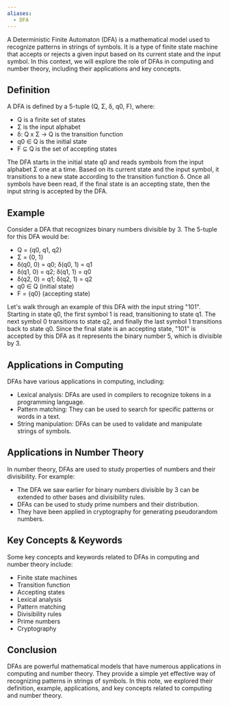 ```yaml
---
aliases:
  - DFA
---
```


A Deterministic Finite Automaton (DFA) is a mathematical model used to recognize patterns in strings of symbols. It is a type of finite state machine that accepts or rejects a given input based on its current state and the input symbol. In this context, we will explore the role of DFAs in computing and number theory, including their applications and key concepts.

## Definition

A DFA is defined by a 5-tuple (Q, Σ, δ, q0, F), where:

- Q is a finite set of states
- Σ is the input alphabet
- δ: Q x Σ → Q is the transition function
- q0 ∈ Q is the initial state
- F ⊆ Q is the set of accepting states

The DFA starts in the initial state q0 and reads symbols from the input alphabet Σ one at a time. Based on its current state and the input symbol, it transitions to a new state according to the transition function δ. Once all symbols have been read, if the final state is an accepting state, then the input string is accepted by the DFA.

## Example

Consider a DFA that recognizes binary numbers divisible by 3. The 5-tuple for this DFA would be:

- Q = {q0, q1, q2}
- Σ = {0, 1}
- δ(q0, 0) = q0; δ(q0, 1) = q1
- δ(q1, 0) = q2; δ(q1, 1) = q0
- δ(q2, 0) = q1; δ(q2, 1) = q2
- q0 ∈ Q (initial state)
- F = {q0} (accepting state)

Let's walk through an example of this DFA with the input string "101". Starting in state q0, the first symbol 1 is read, transitioning to state q1. The next symbol 0 transitions to state q2, and finally the last symbol 1 transitions back to state q0. Since the final state is an accepting state, "101" is accepted by this DFA as it represents the binary number 5, which is divisible by 3.

## Applications in Computing

DFAs have various applications in computing, including:

- Lexical analysis: DFAs are used in compilers to recognize tokens in a programming language.
- Pattern matching: They can be used to search for specific patterns or words in a text.
- String manipulation: DFAs can be used to validate and manipulate strings of symbols.

## Applications in Number Theory

In number theory, DFAs are used to study properties of numbers and their divisibility. For example:

- The DFA we saw earlier for binary numbers divisible by 3 can be extended to other bases and divisibility rules.
- DFAs can be used to study prime numbers and their distribution.
- They have been applied in cryptography for generating pseudorandom numbers.

## Key Concepts & Keywords

Some key concepts and keywords related to DFAs in computing and number theory include:

- Finite state machines
- Transition function
- Accepting states
- Lexical analysis
- Pattern matching
- Divisibility rules
- Prime numbers
- Cryptography

## Conclusion

DFAs are powerful mathematical models that have numerous applications in computing and number theory. They provide a simple yet effective way of recognizing patterns in strings of symbols. In this note, we explored their definition, example, applications, and key concepts related to computing and number theory.